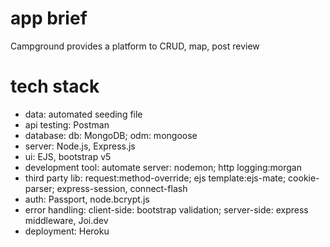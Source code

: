 <!-- markdownlint-disable MD025-->
# app brief

Campground provides a platform to CRUD, map, post review

# tech stack

- data: automated seeding file
- api testing: Postman
- database: db: MongoDB; odm: mongoose
- server: Node.js, Express.js
- ui: EJS, bootstrap v5
- development tool: automate server: nodemon; http logging:morgan
- third party lib: request:method-override; ejs template:ejs-mate; cookie-parser; express-session, connect-flash
- auth: Passport, node.bcrypt.js
- error handling: client-side: bootstrap validation; server-side: express middleware, Joi.dev
- deployment: Heroku
